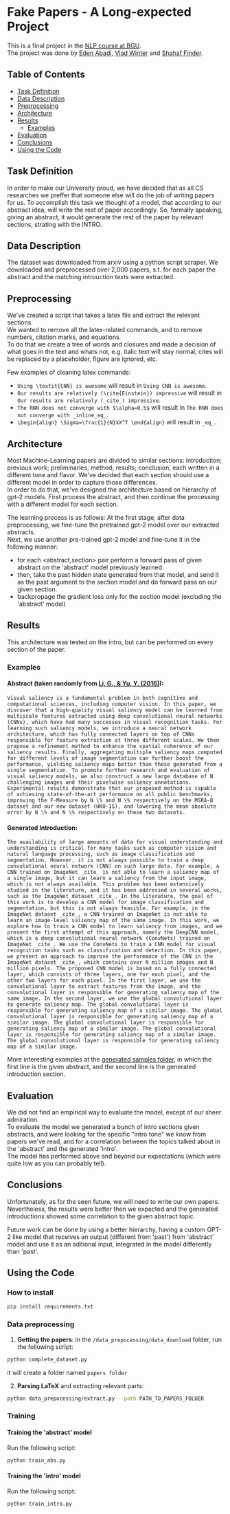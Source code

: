 # Fake Papers - A Long-expected Project

This is a final project in the [NLP course at BGU](https://www.cs.bgu.ac.il/~elhadad/nlp20.html).  
The project was done by [Eden Abadi](https://abadied.github.io/), [Vlad Winter](https://github.com/vlad-winter/) and [Shahaf Finder](https://shahaffind.github.io/).

## Table of Contents
- [Task Definition](#Task-Definition)
- [Data Description](#Data-Description)
- [Preprocessing](#Preprocessing)
- [Architecture](#Architecture)
- [Results](#Results)
  - [Examples](#Examples)
- [Evaluation](#Evaluation)
- [Conclusions](#Conclusions)
- [Using the Code](#Using-the-Code)

## Task Definition
In order to make our University proud, we have decided that as all CS researches we preffer that someone else will do the job of writing papers for us. To accomplish this task we thought of a model, that according to our abstract idea, will write the rest of paper accordingly. So, formally speaking, giving an abstract, it would generate the rest of the paper by relevant sections, strating with the INTRO.

## Data Description
The dataset was downloaded from arxiv using a python script scraper. We downloaded and preprocessed over 2,000 papers, s.t. for each paper the abstract and the matching introuction texts were extracted.

## Preprocessing
We've created a script that takes a latex file and extract the relevant sections.  
We wanted to remove all the latex-related commands, and to remove numbers, citation marks, and equations.  
To do that we create a tree of words and closures and made a decision of what goes in the text and whats not, e.g. italic text will stay normal, cites will be replaced by a placeholder, figure are ignored, etc.  

Few examples of cleaning latex commands:  
- `Using \textit{CNN} is awesome` will result in `Using CNN is awesome`.
- `Our results are relatively (\cite{Einstein}) impressive` will result in `Our results are relatively (_cite_) impressive`.
- `The RNN does not converge with $\alpha=0.5$` will result in `The RNN does not converge with _inline_eq_`.
- `\begin{align} \Sigma=\frac{1}{N}XX^T \end{align}` will result in `_eq_`.

## Architecture
Most Machine-Learning papers are divided to similar sections: introduction; previous work; preliminaries; method; results; conclusion, each written in a different tone and flavor. We've decided that each section should use a different model in order to capture those differences.  
In order to do that, we've designed the architecture based on hierarchy of gpt-2 models. First process the abstract, and then continue the processing with a different model for each section.

The learning process is as follows:
At the first stage, after data preprocessing, we fine-tune the pretrained gpt-2 model over our extracted abstracts.  
Next, we use another pre-trained gpt-2 model and fine-tune it in the following manner:
- for each <abstract,section> pair perform a forward pass of given abstract on the 'abstract' model previously learned.
- then, take the past hidden state generated from that model, and send it as the past argument to the section model and do forward pass on our given section.
- backpropage the gradient loss only for the section model (excluding the 'abstract' model)

## Results
This architecture was tested on the intro, but can be performed on every section of the paper.

### Examples

#### Abstract (taken randomly from [Li, G., & Yu, Y. (2016)](https://arxiv.org/abs/1609.02077)):
`
Visual saliency is a fundamental problem in both cognitive and computational sciences, including computer vision. In this paper, we discover that a high-quality visual saliency model can be learned from multiscale features extracted using deep convolutional neural networks (CNNs), which have had many successes in visual recognition tasks. For learning such saliency models, we introduce a neural network architecture, which has fully connected layers on top of CNNs responsible for feature extraction at three different scales. We then propose a refinement method to enhance the spatial coherence of our saliency results. Finally, aggregating multiple saliency maps computed for different levels of image segmentation can further boost the performance, yielding saliency maps better than those generated from a single segmentation. To promote further research and evaluation of visual saliency models, we also construct a new large database of N challenging images and their pixelwise saliency annotations. Experimental results demonstrate that our proposed method is capable of achieving state-of-the-art performance on all public benchmarks, improving the F-Measure by N \% and N \% respectively on the MSRA-B dataset and our new dataset (HKU-IS), and lowering the mean absolute error by N \% and N \% respectively on these two datasets. 
`
 
#### Generated Introduction:
`
The availability of large amounts of data for visual understanding and understanding is critical for many tasks such as computer vision and natural language processing, such as image classification and segmentation. However, it is not always possible to train a deep convolutional neural network (CNN) on such large data. For example, a CNN trained on ImageNet _cite_ is not able to learn a saliency map of a single image, but it can learn a saliency from the input image, which is not always available. This problem has been extensively studied in the literature, and it has been addressed in several works, such as the ImageNet dataset _cite_. In the literature, the goal of this work is to develop a CNN model for image classification and segmentation, but this is not always feasible. For example, in the ImageNet dataset _cite_, a CNN trained on ImageNet is not able to learn an image-level saliency map of the same image. In this work, we explore how to train a CNN model to learn saliency from images, and we present the first attempt of this approach, namely the DeepCNN model, which is a deep convolutional neural network (ConvNets) trained on ImageNet _cite_. We use the ConvNets to train a CNN model for visual recognition tasks such as classification and detection. In this paper, we present an approach to improve the performance of the CNN in the ImageNet dataset _cite_, which contains over N million images and N million pixels. The proposed CNN model is based on a fully connected layer, which consists of three layers, one for each pixel, and the other two layers for each pixel. In the first layer, we use the convolutional layer to extract features from the image, and the convolutional layer is responsible for generating saliency map of the same image. In the second layer, we use the global convolutional layer to generate saliency map. The global convolutional layer is responsible for generating saliency map of a similar image. The global convolutional layer is responsible for generating saliency map of a similar image. The global convolutional layer is responsible for generating saliency map of a similar image. The global convolutional layer is responsible for generating saliency map of a similar image. The global convolutional layer is responsible for generating saliency map of a similar image.
`

More interesting examples at the [generated samples folder](https://github.com/vlad-winter/FakePapers_NLP_Project/tree/master/generated_samples), in which the first line is the given abstract, and the second line is the generated introduction section.

## Evaluation
We did not find an empirical way to evaluate the model, except of our sheer admiration.  
To evaluate the model we generated a bunch of intro sections given abstracts, and were looking for the specific "intro tone" we know from papers we've read, and for a correlation between the topics talked about in the 'abstract' and the generated 'intro'.  
The model has performed above and beyond our expectations (which were quite low as you can probably tell).

## Conclusions
Unfortunately, as for the seen future, we will need to write our own papers.  
Nevertheless, the results were better then we expected and the generated introductions showed some correlation to the given abstract topic.

Future work can be done by using a better hierarchy, having a custom GPT-2 like model that receives an output (different from 'past') from 'abstract' model and use it as an aditional input, integrated in the model differently than 'past'.  


## Using the Code

### How to install

```bash 
pip install requirements.txt 
```

### Data preprocessing


1. **Getting the papers**: in the `/data_prepocessing/data_download` folder, run the following script:
```bash
python complete_dataset.py
```
it will create a folder named `papers folder`

2. **Parsing LaTeX** and extracting relevant parts: 
```bash
python data_prepocessing/extract.py --path PATH_TO_PAPERS_FOLDER
```

### Training

#### Training the 'abstract' model 
Run the following script:

```bash
python train_abs.py
```
#### Training the 'intro' model
Run the following script:

```bash
python train_intro.py
```

